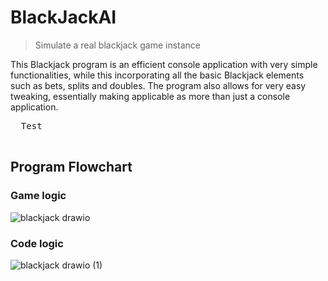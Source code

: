 # BlackJackAI

>Simulate a real blackjack game instance

This Blackjack program is an efficient console application with very simple functionalities, while this incorporating all the basic Blackjack elements such as bets, splits and doubles. 
The program also allows for very easy tweaking, essentially making applicable as more than just a console application.
<pre>
  Test
  
</pre>
## Program Flowchart 
### Game logic
![blackjack drawio](https://github.com/mortenl-dev/BlackJackAI/assets/85018341/2cd77120-a90f-4ecc-b28d-ff5e7e96b750)
### Code logic
![blackjack drawio (1)](https://github.com/mortenl-dev/BlackJackAI/assets/85018341/373a0ca3-c999-4de1-b3ae-c588dd046fbe)
